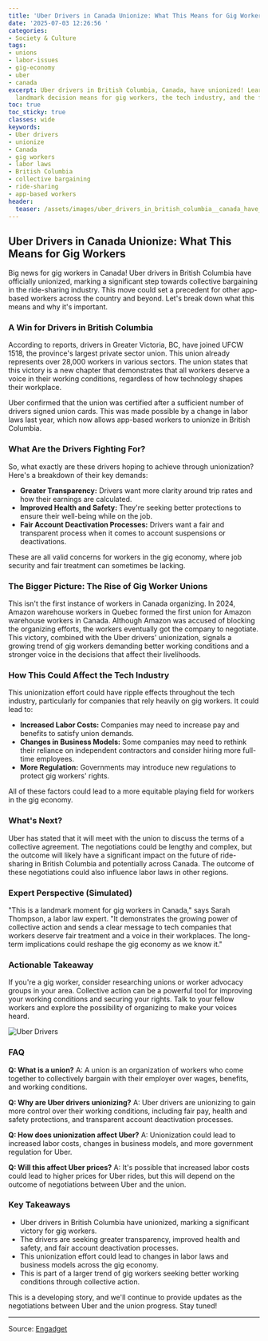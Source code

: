 ```yaml
---
title: 'Uber Drivers in Canada Unionize: What This Means for Gig Workers'
date: '2025-07-03 12:26:56 '
categories:
- Society & Culture
tags:
- unions
- labor-issues
- gig-economy
- uber
- canada
excerpt: Uber drivers in British Columbia, Canada, have unionized! Learn what this
  landmark decision means for gig workers, the tech industry, and the future of labor.
toc: true
toc_sticky: true
classes: wide
keywords:
- Uber drivers
- unionize
- Canada
- gig workers
- labor laws
- British Columbia
- collective bargaining
- ride-sharing
- app-based workers
header:
  teaser: /assets/images/uber_drivers_in_british_columbia__canada_have_unio_20250703122656.jpg
---
```


## Uber Drivers in Canada Unionize: What This Means for Gig Workers

Big news for gig workers in Canada! Uber drivers in British Columbia have officially unionized, marking a significant step towards collective bargaining in the ride-sharing industry. This move could set a precedent for other app-based workers across the country and beyond. Let's break down what this means and why it's important.

### A Win for Drivers in British Columbia

According to reports, drivers in Greater Victoria, BC, have joined UFCW 1518, the province's largest private sector union. This union already represents over 28,000 workers in various sectors. The union states that this victory is a new chapter that demonstrates that all workers deserve a voice in their working conditions, regardless of how technology shapes their workplace. 

Uber confirmed that the union was certified after a sufficient number of drivers signed union cards. This was made possible by a change in labor laws last year, which now allows app-based workers to unionize in British Columbia.

### What Are the Drivers Fighting For?

So, what exactly are these drivers hoping to achieve through unionization? Here's a breakdown of their key demands:

*   **Greater Transparency:** Drivers want more clarity around trip rates and how their earnings are calculated.
*   **Improved Health and Safety:** They're seeking better protections to ensure their well-being while on the job.
*   **Fair Account Deactivation Processes:** Drivers want a fair and transparent process when it comes to account suspensions or deactivations.

These are all valid concerns for workers in the gig economy, where job security and fair treatment can sometimes be lacking.

### The Bigger Picture: The Rise of Gig Worker Unions

This isn't the first instance of workers in Canada organizing. In 2024, Amazon warehouse workers in Quebec formed the first union for Amazon warehouse workers in Canada. Although Amazon was accused of blocking the organizing efforts, the workers eventually got the company to negotiate. This victory, combined with the Uber drivers' unionization, signals a growing trend of gig workers demanding better working conditions and a stronger voice in the decisions that affect their livelihoods.

### How This Could Affect the Tech Industry

This unionization effort could have ripple effects throughout the tech industry, particularly for companies that rely heavily on gig workers. It could lead to:

*   **Increased Labor Costs:** Companies may need to increase pay and benefits to satisfy union demands.
*   **Changes in Business Models:** Some companies may need to rethink their reliance on independent contractors and consider hiring more full-time employees.
*   **More Regulation:** Governments may introduce new regulations to protect gig workers' rights.

All of these factors could lead to a more equitable playing field for workers in the gig economy.

### What's Next?

Uber has stated that it will meet with the union to discuss the terms of a collective agreement. The negotiations could be lengthy and complex, but the outcome will likely have a significant impact on the future of ride-sharing in British Columbia and potentially across Canada. The outcome of these negotiations could also influence labor laws in other regions.

### Expert Perspective (Simulated)

"This is a landmark moment for gig workers in Canada," says Sarah Thompson, a labor law expert. "It demonstrates the growing power of collective action and sends a clear message to tech companies that workers deserve fair treatment and a voice in their workplaces. The long-term implications could reshape the gig economy as we know it."

### Actionable Takeaway

If you're a gig worker, consider researching unions or worker advocacy groups in your area. Collective action can be a powerful tool for improving your working conditions and securing your rights. Talk to your fellow workers and explore the possibility of organizing to make your voices heard.

![Uber Drivers](https://o.aolcdn.com/images/dims?image_uri=https%3A%2F%2Fs.yimg.com%2Fos%2Fcreatr-uploaded-images%2F2024-09%2F4cf81250-86ea-11ef-bf83-6a90124b9dfc&resize=1400%2C933&client=19f2b5e49a271b2bde77&signature=ae70ba94b3bf8c4947f6242f5c2ea7f90a28a770)

### FAQ

**Q: What is a union?**
A: A union is an organization of workers who come together to collectively bargain with their employer over wages, benefits, and working conditions.

**Q: Why are Uber drivers unionizing?**
A: Uber drivers are unionizing to gain more control over their working conditions, including fair pay, health and safety protections, and transparent account deactivation processes.

**Q: How does unionization affect Uber?**
A: Unionization could lead to increased labor costs, changes in business models, and more government regulation for Uber.

**Q: Will this affect Uber prices?**
A: It's possible that increased labor costs could lead to higher prices for Uber rides, but this will depend on the outcome of negotiations between Uber and the union.

### Key Takeaways

*   Uber drivers in British Columbia have unionized, marking a significant victory for gig workers.
*   The drivers are seeking greater transparency, improved health and safety, and fair account deactivation processes.
*   This unionization effort could lead to changes in labor laws and business models across the gig economy.
*   This is part of a larger trend of gig workers seeking better working conditions through collective action.

This is a developing story, and we'll continue to provide updates as the negotiations between Uber and the union progress. Stay tuned!

---

Source: [Engadget](https://www.engadget.com/apps/uber-drivers-in-british-columbia-canada-have-unionized-122434476.html?src=rss)